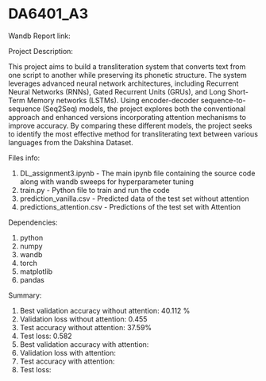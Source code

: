 # DA6401_A3

Wandb Report link:

Project Description:

This project aims to build a transliteration system that converts text from one script to another while preserving its phonetic structure. The system leverages advanced neural network architectures, including Recurrent Neural Networks (RNNs), Gated Recurrent Units (GRUs), and Long Short-Term Memory networks (LSTMs). Using encoder-decoder sequence-to-sequence (Seq2Seq) models, the project explores both the conventional approach and enhanced versions incorporating attention mechanisms to improve accuracy. By comparing these different models, the project seeks to identify the most effective method for transliterating text between various languages from the Dakshina Dataset.


Files info:

1. DL_assignment3.ipynb - The main ipynb file containing the source code along with wandb sweeps for hyperparameter tuning
2. train.py - Python file to train and run the code
3. prediction_vanilla.csv - Predicted data of the test set without attention
4. predictions_attention.csv - Predictions of the test set with Attention

Dependencies:

1. python
2. numpy
3. wandb
4. torch
5. matplotlib
6. pandas

Summary:
1. Best validation accuracy without attention: 40.112 %
2. Validation loss without attention: 0.455
3. Test accuracy without attention: 37.59%
4. Test loss: 0.582
5. Best validation accuracy with attention:
6. Validation loss with attention:
7. Test accuracy with attention:
8. Test loss: 
